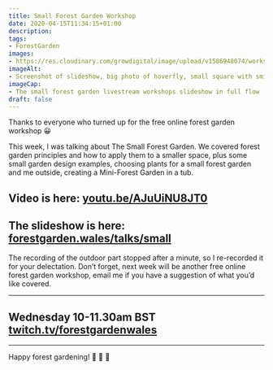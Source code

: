```yaml
---
title: Small Forest Garden Workshop
date: 2020-04-15T11:34:15+01:00
description: 
tags: 
- ForestGarden
images: 
- https://res.cloudinary.com/growdigital/image/upload/v1586948074/workshop-small-200415.jpg
imageAlt:
- Screenshot of slideshow, big photo of hoverfly, small square with smirking face
imageCap:
- The small forest garden livestream workshops slideshow in full flow
draft: false
---
```


Thanks to everyone who turned up for the free online forest garden workshop 😀

This week, I was talking about The Small Forest Garden. We covered forest garden principles and how to apply them to a smaller space, plus some small garden design examples, choosing plants for a small forest garden and me outside, creating a Mini-Forest Garden in a tub.

## Video is here: [youtu.be/AJuUiNU8JT0](https://www.youtube.com/watch?v=AJuUiNU8JT0)

## The slideshow is here: [forestgarden.wales/talks/small](https://www.forestgarden.wales/talks/small/)

The recording of the outdoor part stopped after a minute, so I re-recorded it for your delectation. Don’t forget, next week will be another free online forest garden workshop, email me if you have a suggestion of what you’d like covered.

---

## Wednesday 10-11.30am BST<br>[twitch.tv/forestgardenwales](https://www.twitch.tv/forestgardenwales)

---

Happy forest gardening! 🙂 🌳 💚
